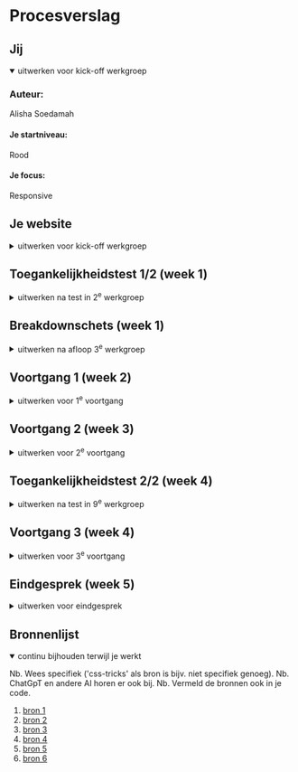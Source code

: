 # Procesverslag
## Jij

<details open>
  <summary>uitwerken voor kick-off werkgroep</summary>

  ### Auteur:
  Alisha Soedamah

  #### Je startniveau:
  Rood

  #### Je focus:
  Responsive
 
</details>





## Je website

<details>
  <summary>uitwerken voor kick-off werkgroep</summary>

  ### Je opdracht:
  link naar de website die je gaat namaken:
  https://www.flyhyer.com/

  #### Screenshot(s) van de eerste pagina (small screen): 
  Home/landings pagina:

  <img src="readme-images/ss1.png" width="375px" alt="Home pagina">

  #### Screenshot(s) van de tweede pagina (small screen):
  About us:

  <img src="readme-images/ss2.png" width="375px" alt="About pagina">
 
</details>



## Toegankelijkheidstest 1/2 (week 1)

<details>
  <summary>uitwerken na test in 2<sup>e</sup> werkgroep</summary>

  ### Bevindingen
  Lijst met je bevindingen die in de test naar voren kwamen:

  ### Web Content Accessibility Guidelines  (WCAG) checklist, test 1:
  
  #### Content:
  Use plain language and avoid figures of speech, idioms, and complicated metaphors ✅ 

  Make sure that button, a (links), and label (in forms) content is unique and descriptive ❌
  
  <img src="readme-images/wcag_check.png" width="500px">

  #### Global code:
  Use a lang attribute on the html element ✅
  
  <img src="readme-images/wcag_check2.png" width="500px">

  Provide a unique title for each page ✅
  
  <img src="readme-images/wcag_check3.png" width="500px">

  Ensure that viewport zoom is not disabled ✅
  
  <img src="readme-images/wcag_check4.png" width="500px">

  #### Keyboard:
  Make sure there is a visible focus style for interactive elements that are navigated (tab and shift + tab) to via keyboard input ❌

  Check to see that keyboard focus order matches the visual layout ✅

  #### Mobile and touch:
  Check that the site can be rotated to any orientation ✅
  
  Remove horizontal scrolling ✅
  
  Ensure that button and link icons can be activated with ease (size and position) ✅
  
  Ensure sufficient space between interactive items in order to provide a scroll area ✅

  #### Headings:
  Use heading elements to introduce content ✅

  Use only one h1 element per page or view ✅

  Heading elements should be written in a logical sequence/don't skip heading levels ❌
  <img src="readme-images/wcag_check5.png" width="500px">

  #### Lists:
  Use list elements (ol, ul, and dl elements) for list content ✅

  #### Images:
  Make sure that all img elements have an alt attribute ✅

  Make sure that decorative images use null alt (empty) attribute values ✅

  Provide a text alternative for complex images such as charts, graphs, and maps ✅

  For images containing text, make sure the alt description includes the image's text ✅
  
  #### Controls:
  Use the a element for links ✅
  
  Ensure that links are recognizable as links ✅
  
  Ensure that controls have :focus states ✅
  
  Use the button element for buttons ✅
  
  Provide a skip link and make sure that it is visible when focused ✅
  
  Identify links that open in a new tab or window ✅

  #### Appearance:
  Check if dark and light mode are supported ❌

  Check if high-contrast mode is supported ❌

  Increase text size to 200% ✅

  Make sure color isn't the only way information is conveyed ✅

  #### Animation:
  Ensure animations are subtle and do not flash too much ✅

  Provide a mechanism to pause background video ✅ No bg video ;)

  Make sure all animation obeys the prefers-reduced-motion media query ✅

  #### Color contrast:
  Check the contrast for all normal-sized text ✅

  Check the contrast for all large-sized text ✅

  Check the contrast for all icons ✅

  Check text that overlaps images or video ✅

  Check custom ::selection colors ✅
</details>



## Breakdownschets (week 1)

<details>
  <summary>uitwerken na afloop 3<sup>e</sup> werkgroep</summary>

  ### de hele pagina: 
  <img src="readme-images/breakdown_home.png" width="375px" alt="breakdown van de hele pagina">

  ### Dynamisch deel menu: 
  <img src="readme-images/dynamisch1.png" width="375px" alt="Menu open">

  ### Dynamisch deel: sliders foto & quote: 
  <img src="readme-images/dynamisch2.png" width="375px" alt="Quote silder">
  <img src="readme-images/dynamisch3.png" width="375px" alt="Foto silder">

</details>





## Voortgang 1 (week 2)

<details>
  <summary>uitwerken voor 1<sup>e</sup> voortgang</summary>

  ### Stand van zaken
  Tot nu toe gaat het goed, alleen moet ik nog veel doen voor de desktop versie van de 
  site omdat daar meer content en styling op staat dan op de small screen versie.


  ### Verslag van meeting
  Uitkomsten

  - Maak de article/div tags ul/li
  - Zet een id op de body zodat de nth-child styling niet op andere pagina's zit
  - Doe de toegankelijkheidstest
  - Foto van grid een fixed width geven

</details>





## Voortgang 2 (week 3)

<details>
  <summary>uitwerken voor 2<sup>e</sup> voortgang</summary>

  ### Stand van zaken
  Er was niet echt feedback, de site is bijna af voor volgende week.
  Ik wil de 3d website hero en tekst animaties in de site verwerken tijdens de laatste week.


  ### Verslag van meeting
  Hier na afloop snel de uitkomsten van de meeting vastleggen

  - Kijk naar [CSS scroll-driven animations](https://developer.mozilla.org/en-US/docs/Web/CSS/CSS_scroll-driven_animations)
  - Fix de border van de time line met een image i.p.v een border
  - Je kan misschien een mid-schreen media query maken (de echte site heeft alleen media-queries voor small screens en big screens).
  - Er is al veel gedaan, goed op weg :)

</details>





## Toegankelijkheidstest 2/2 (week 4)

<details>
  <summary>uitwerken na test in 9<sup>e</sup> werkgroep</summary>

  ### Bevindingen
  Lijst met je bevindingen die in de test naar voren kwamen (geef ook aan wat er verbeterd is):

</details>





## Voortgang 3 (week 4)

<details>
  <summary>uitwerken voor 3<sup>e</sup> voortgang</summary>

  ### Stand van zaken
  Er moet nog wat stying komen voor het burger menu en de quote section. 


  ### Verslag van meeting
  hier na afloop snel de uitkomsten van de meeting vastleggen

  - Gebruik deze voor de sliders https://codepen.io/shooft/pen/zYKEyrN
  - Fix misschien nog dit vlak
  <img src="readme-images/vlak_week4.png" width="375px" alt="burger menu">
  - Fix de close button van het burger menu 
  - Fix de login buttons op desktop in het burger menu
  <img src="readme-images/menu_week4.png" width="375px" alt="burger menu">
  <img src="readme-images/timeline_week4.png" width="375px" alt="timeline">
  <img src="readme-images/quote_week4.png" width="375px" alt="timeline">

</details>





## Eindgesprek (week 5)

<details>
  <summary>uitwerken voor eindgesprek</summary>

  ### Je uitkomst - karakteristiek screenshots:
  <img src="readme-images/dummy-plaatje.jpg" width="375px" alt="uitomst opdracht 1">


  ### Dit ging goed/Heb ik geleerd: 
  Korte omschrijving met plaatjes

  <img src="readme-images/dummy-plaatje.jpg" width="375px" alt="top">


  ### Dit was lastig/Is niet gelukt:
  Korte omschrijving met plaatjes

  <img src="readme-images/dummy-plaatje.jpg" width="375px" alt="bummer">
</details>





## Bronnenlijst

<details open>
  <summary>continu bijhouden terwijl je werkt</summary>

  Nb. Wees specifiek ('css-tricks' als bron is bijv. niet specifiek genoeg). 
  Nb. ChatGpT en andere AI horen er ook bij.
  Nb. Vermeld de bronnen ook in je code.

  1. [bron 1](https://developer.mozilla.org/en-US/docs/Web/CSS/:nth-child)
  2. [bron 2](https://developer.mozilla.org/en-US/docs/Web/CSS/CSS_scroll-driven_animations)
  3. [bron 3](https://codepen.io/TheSupermazter/pen/ogvNvwJ)
  4. [bron 4](https://developer.mozilla.org/en-US/docs/Web/CSS/animation-timeline/view)
  5. [bron 5](https://developer.mozilla.org/en-US/docs/Web/CSS/animation-timeline)
  6. [bron 6](https://github.com/TheSupermazter/flyingPlane)

</details>
